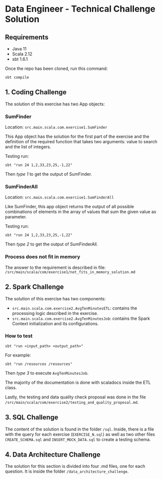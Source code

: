 # Data Engineer - Technical Challenge Solution

## Requirements
* Java 11
* Scala 2.12
* sbt 1.6.1

Once the repo has been cloned, run this command:
```shell
sbt compile
```

## 1. Coding Challenge
The solution of this exercise has two App objects:
### SumFinder
Location: `src.main.scala.com.exercise1.SumFinder` 

This App object has the solution for the first part of the exercise and the definition of the
required function that takes two arguments: value to search and the list of integers.

Testing run:
```shell
sbt "run 24 1,2,33,23,25,-1,22"
```
Then *type 1* to get the output of SumFinder.

### SumFinderAll
Location: `src.main.scala.com.exercise1.SumFinderAll` 

Like SumFinder, this app object returns the output of all possible combinations of elements in the
array of values that sum the given value as parameter.

Testing run:
```shell
sbt "run 24 1,2,33,23,25,-1,22"
```
Then *type 2* to get the output of SumFinderAll.

### Process does not fit in memory
The answer to the requirement is described in file: `/src/main/scala/com/exercise1/not_fits_in_memory_solution.md`

## 2. Spark Challenge
The solution of this exercise has two components:
* `src.main.scala.com.exercise2.AvgTenMinutesETL`: contains the processing logic described in the exercise.
* `src.main.scala.com.exercise2.AvgTenMinutesJob`: contains the Spark Context initialization and its configurations.

### How to test

```shell
sbt "run <input_path> <output_path>"
```
For example:
```shell
sbt "run /resources /resources"
```
Then *type 3* to execute `AvgTenMinutesJob`.

The majority of the documentation is done with scaladocs inside the ETL class.

Lastly, the testing and data quality check proposal was done in the file `/src/main/scala/com/exercise2/testing_and_quality_proposal.md`.

## 3. SQL Challenge
The content of the solution is found in the folder `/sql`. Inside, there is a file with the query 
for each exercise (`EXERCISE_N.sql`) as well as two other files `CREATE_SCHEMA.sql` and `INSERT_MOCK_DATA.sql` to create a testing schema.

## 4. Data Architecture Challenge
The solution for this section is divided into four .md files, one for each question. It is inside the folder `/data_architecture_challenge`.